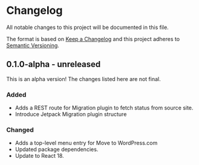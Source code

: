 # Changelog

All notable changes to this project will be documented in this file.

The format is based on [Keep a Changelog](https://keepachangelog.com/en/1.0.0/)
and this project adheres to [Semantic Versioning](https://semver.org/spec/v2.0.0.html).

## 0.1.0-alpha - unreleased

This is an alpha version! The changes listed here are not final.

### Added
- Adds a REST route for Migration plugin to fetch status from source site.
- Introduce Jetpack Migration plugin structure

### Changed
- Adds a top-level menu entry for Move to WordPress.com
- Updated package dependencies.
- Update to React 18.
